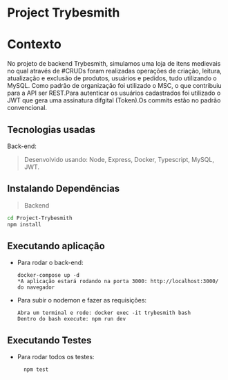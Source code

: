 # Project Trybesmith

# Contexto
No projeto de backend Trybesmith, simulamos uma loja de itens medievais no qual através de #CRUDs foram realizadas operações de criação, leitura, atualização e exclusão de produtos, usuários e pedidos, tudo utilizando o MySQL. Como padrão de organização foi utilizado o MSC, o que contribuiu para a API ser REST.Para autenticar os usuários cadastrados foi utilizado o JWT que gera uma assinatura difgital (Token).Os commits estão no padrão convencional.

## Tecnologias usadas
Back-end:
> Desenvolvido usando: Node, Express, Docker, Typescript, MySQL, JWT.
## Instalando Dependências
> Backend
```bash
cd Project-Trybesmith
npm install
```
## Executando aplicação
* Para rodar o back-end:
  ```
  docker-compose up -d
  *A aplicação estará rodando na porta 3000: http://localhost:3000/ do navegador
  ```
* Para subir o nodemon e fazer as requisições:
  ```
  Abra um terminal e rode: docker exec -it trybesmith bash
  Dentro do bash execute: npm run dev
  ```
## Executando Testes
* Para rodar todos os testes:
  ```
    npm test
  ```
